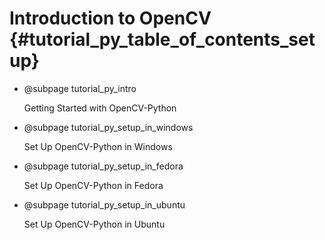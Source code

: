 Introduction to OpenCV {#tutorial_py_table_of_contents_setup}
======================

-   @subpage tutorial_py_intro

    Getting Started with
    OpenCV-Python

-   @subpage tutorial_py_setup_in_windows

    Set Up
    OpenCV-Python in Windows

-   @subpage tutorial_py_setup_in_fedora

    Set Up
    OpenCV-Python in Fedora
    
-   @subpage tutorial_py_setup_in_ubuntu

    Set Up
    OpenCV-Python in Ubuntu
